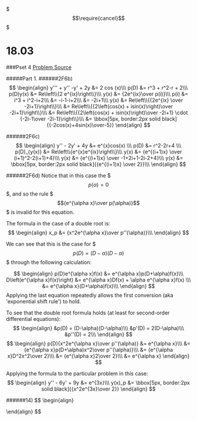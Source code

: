 $$$\require{cancel}$$$

# 18.03
###Pset 4
[Problem Source](https://ocw.mit.edu/courses/mathematics/18-03-differential-equations-spring-2010/assignments/MIT18_03S10_ps4.pdf)

#####Part 1.
######2F6b)
$$
\begin{align}
y''' + y'' -y' + 2y &= 2 cos (x)\\\
p(D) &= r^3 + r^2-r + 2\\\
p(D)y(x) &= Re\left\\{2 e^{ix}\right\\}\\\
y(x) &= {2e^{ix}\over p(i)}\\\
p(i) &= i^3 + i^2-i+2\\\
&= -i-1-i+2\\\
&= -2i+1\\\
y(x) &= Re\left\\{{2e^{ix} \over -2i+1}\right\\}\\\
&= Re\left\\{{2\left(cos(x) + isin(x)\right)\over -2i+1}\right\\}\\\
&= Re\left\\{{2\left(cos(x) + isin(x)\right)\over -2i+1} \cdot {-2i-1\over -2i-1}\right\\}\\\
&= \bbox[5px, border:2px solid black]{{-2cos(x)+4sin(x)\over-5}}
\end{align}
$$

######2F6c)
$$
\begin{align}
y'' - 2y' + 4y &= e^{x}cos(x) \\\
p(D) &= r^2-2r+4 \\\
p(D)_{y(x)} &= Re\left\\{e^{x}e^{ix}\right\\}\\\
y(x) &= {e^{(i+1)x} \over (i+1)^2-2(i+1)+4}\\\
y(x) &= {e^{(i+1)x} \over -1+2i+1-2i-2+4}\\\
y(x) &= \bbox[5px, border:2px solid black]{{e^{(i+1)x} \over 2}}\\\
\end{align}
$$

######2F6d)
Notice that in this case the $$$p(\alpha) = 0$$$, and so
the rule $$${e^{\alpha x}\over p(\alpha)}$$$ is invalid for this equation.

The formula in the case of a double root is:
$$
\begin{align}
x_p &= {x^2e^{\alpha x}\over p''(\alpha)}\\\
\end{align}
$$

We can see that this is the case for $$$p(D) = (D-\alpha)(D-\alpha)$$$ through the following calculation:

$$
\begin{align}
p(D)e^{\alpha x}f(x) &= e^{\alpha x}p(D+\alpha)f(x)\\\
D\left(e^{\alpha x}f(x)\right) &= e^{\alpha x}Df(x) + \alpha e^{\alpha x}f(x) \\\
&= e^{\alpha x}(D+\alpha)f(x)\\\
\end{align}
$$
Applying the last equation repeatedly allows the first conversion (aka 'exponential shift rule') to hold.

To see that the double root formula holds (at least for second-order differential equations):
$$
\begin{align}
&p(D) = (D-\alpha)(D-\alpha)\\\
&p'(D) = 2(D-\alpha)\\\
&p''(D) = 2\\\
\end{align}
$$
$$
\begin{align}
p(D){x^2e^{\alpha x}\over p''(\alpha)} &= e^{\alpha x}\\\
&= {e^{\alpha x}p(D+\alpha)x^2\over p''(\alpha)}\\\
&= {e^{\alpha x}D^2x^2\over 2}\\\
&= {e^{\alpha x}2\over 2}\\\
&= e^{\alpha x}
\end{align}
$$

Applying the formula to the particular problem in this case:
$$
\begin{align}
y'' - 6y' + 9y &= e^{3x}\\\
y(x)_p &= \bbox[5px, border:2px solid black]{{x^2e^{3x}\over 2}}
\end{align}
$$

######14)
$$
\begin{align}

\end{align}
$$